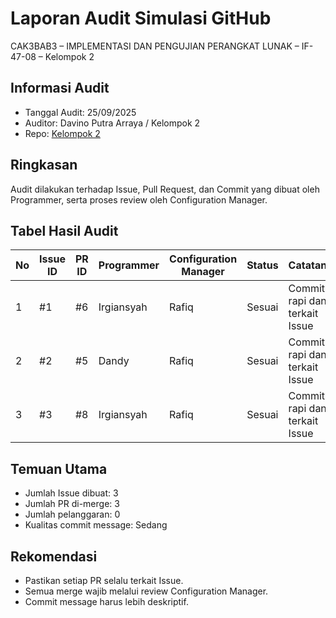 # Laporan Audit Simulasi GitHub
CAK3BAB3 – IMPLEMENTASI DAN PENGUJIAN PERANGKAT LUNAK – IF-47-08 – Kelompok 2

## Informasi Audit
- Tanggal Audit: 25/09/2025
- Auditor: Davino Putra Arraya / Kelompok 2
- Repo: [Kelompok 2](README.md)

## Ringkasan
Audit dilakukan terhadap Issue, Pull Request, dan Commit yang dibuat oleh Programmer, serta proses review oleh Configuration Manager.

## Tabel Hasil Audit
| No | Issue ID | PR ID | Programmer | Configuration Manager | Status       | Catatan                                |
|----|----------|-------|------------|-----------------------|--------------|----------------------------------------|
| 1  | #1       | #6    | Irgiansyah | Rafiq                 | Sesuai       | Commit rapi dan terkait Issue          |
| 2  | #2       | #5    | Dandy      | Rafiq                 | Sesuai       | Commit rapi dan terkait Issue          |
| 3  | #3       | #8    | Irgiansyah | Rafiq                 | Sesuai       | Commit rapi dan terkait Issue          |

## Temuan Utama
- Jumlah Issue dibuat: 3
- Jumlah PR di-merge: 3
- Jumlah pelanggaran: 0
- Kualitas commit message: Sedang

## Rekomendasi
- Pastikan setiap PR selalu terkait Issue.
- Semua merge wajib melalui review Configuration Manager.
- Commit message harus lebih deskriptif.
